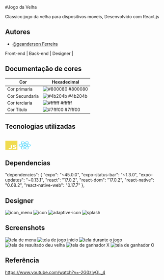
#Jogo da Velha

Classico jogo da velha para dispositivos moveis, Desenvolvido com React.js


## Autores

- [@geanderson Ferreira](https://github.com/geanderson-062)

Front-end |
Back-end |
Designer |


## Documentação de cores

| Cor               | Hexadecimal                                                |
| ----------------- | ---------------------------------------------------------------- |
| Cor primaria       | ![#800080](https://via.placeholder.com/10/0a192f?text=+) #800080 |
| Cor Secundaria       | ![#4b204b](https://via.placeholder.com/10/f8f8f8?text=+) #4b204b |
| Cor terciaria       | ![#ffffff](https://via.placeholder.com/10/00b48a?text=+) #ffffff |
| Cor Titulo       | ![#7fff00](https://via.placeholder.com/10/00b48a?text=+) #7fff00 |


## Tecnologias utilizadas

<div style="display: inline_block"><br>
  <img align="center" alt="Js" height="30" width="40" src="https://raw.githubusercontent.com/devicons/devicon/master/icons/javascript/javascript-plain.svg">
  <img align="center" alt="React" height="30" width="40" src="https://raw.githubusercontent.com/devicons/devicon/master/icons/react/react-original.svg">
</div>


## Dependencias

  "dependencies": {
    "expo": "~45.0.0",
    "expo-status-bar": "~1.3.0",
    "expo-updates": "~0.13.1",
    "react": "17.0.2",
    "react-dom": "17.0.2",
    "react-native": "0.68.2",
    "react-native-web": "0.17.7"
  },


## Designer

![icon_menu](https://github.com/geanderson-062/app-Jogo-da-velha_react-native/blob/main/assets/img_velha.png)
![icon](https://github.com/geanderson-062/app-Jogo-da-velha_react-native/blob/main/assets/icon.png)
![adaptive-icon](https://github.com/geanderson-062/app-Jogo-da-velha_react-native/blob/main/assets/img_velha.png)
![splash](https://github.com/geanderson-062/app-Jogo-da-velha_react-native/blob/main/assets/splash.png)


## Screenshots

![tela de menu](https://github.com/geanderson-062/app-Jogo-da-velha_react-native/blob/main/screenshot/Screenshot_1654283026.png)
![tela de jogo inicio](https://github.com/geanderson-062/app-Jogo-da-velha_react-native/blob/main/screenshot/Screenshot_1654283032.png)
![tela durante o jogo](https://github.com/geanderson-062/app-Jogo-da-velha_react-native/blob/main/screenshot/Screenshot_1654283065.png)
![tela de resultado deu velha](https://github.com/geanderson-062/app-Jogo-da-velha_react-native/blob/main/screenshot/Screenshot_1654283071.png)
![tela de ganhador X](https://github.com/geanderson-062/app-Jogo-da-velha_react-native/blob/main/screenshot/Screenshot_1654283082.png)
![tela de ganhador O](https://github.com/geanderson-062/app-Jogo-da-velha_react-native/blob/main/screenshot/Screenshot_1654283089.png)


## Referência

https://www.youtube.com/watch?v=-2G0zlyGL_4


